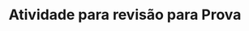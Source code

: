 <div style=" 
display:flex;
justify-content:center;
align-items:center;
width: 100%;
height:10vh;
">
<h1 style=""> Atividade para revisão para Prova </h1>
</div>
<div>
    <p></p>

</div>
